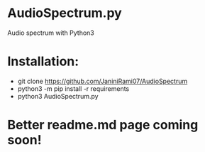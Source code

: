 # AudioSpectrum.py
Audio spectrum with Python3

# Installation:
- git clone https://github.com/JaniniRami07/AudioSpectrum
- python3 -m pip install -r requirements
- python3 AudioSpectrum.py


# Better readme.md page coming soon!
